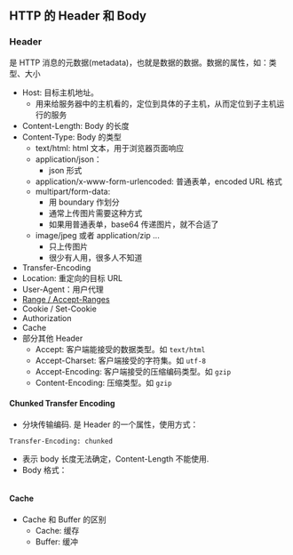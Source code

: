 ## HTTP 的 Header 和 Body



### Header

是 HTTP 消息的元数据(metadata)，也就是数据的数据。数据的属性，如：类型、大小

- Host: 目标主机地址。
  - 用来给服务器中的主机看的，定位到具体的子主机，从而定位到子主机运行的服务
- Content-Length: Body 的长度
- Content-Type: Body 的类型
  - text/html: html 文本，用于浏览器页面响应
  - application/json：
    - json 形式
  - application/x-www-form-urlencoded: 普通表单，encoded URL 格式
  - multipart/form-data: 
    - 用 boundary 作划分
    - 通常上传图片需要这种方式
    - 如果用普通表单，base64 传递图片，就不合适了
  - image/jpeg 或者 application/zip ...
    - 只上传图片
    - 很少有人用，很多人不知道
- Transfer-Encoding
- Location: 重定向的目标 URL 
- User-Agent：用户代理
- [Range / Accept-Ranges](header_range/readme.md)
- Cookie / Set-Cookie
- Authorization
- Cache
- 部分其他 Header
  - Accept: 客户端能接受的数据类型。如 `text/html`
  - Accept-Charset: 客户端接受的字符集。如 `utf-8`
  - Accept-Encoding: 客户端接受的压缩编码类型。如 `gzip`
  - Content-Encoding: 压缩类型。如 `gzip`

#### Chunked Transfer Encoding

 - 分块传输编码. 是 Header 的一个属性，使用方式：
```
Transfer-Encoding: chunked
```
- 表示 body 长度无法确定，Content-Length 不能使用.
- Body 格式：
  ```

  ```

#### Cache

- Cache 和 Buffer 的区别
  - Cache: 缓存
  - Buffer: 缓冲









